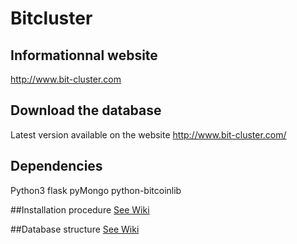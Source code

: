 # Bitcluster
## Informationnal website
http://www.bit-cluster.com

## Download the database
Latest version available on the website http://www.bit-cluster.com/

## Dependencies
Python3
flask
pyMongo
python-bitcoinlib

##Installation procedure
 [See Wiki](../../wiki/Installation-procedure)

##Database structure
 [See Wiki](../../wiki/Database-structure)
